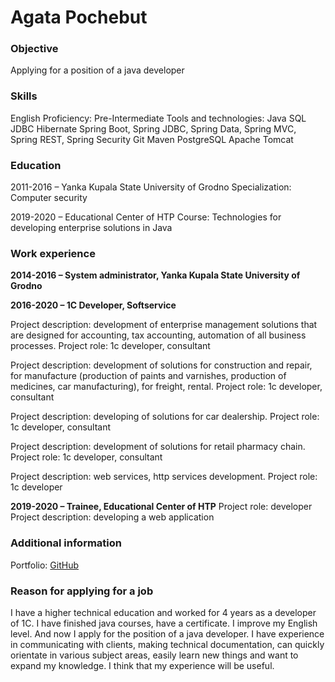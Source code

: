 # Agata Pochebut
### Objective
Applying for a position of a java developer

### Skills
English Proficiency: Pre-Intermediate
Tools and technologies: 
Java
SQL
JDBC
Hibernate
Spring Boot, Spring JDBC, Spring Data, Spring MVC, Spring REST, Spring Security
Git
Maven
PostgreSQL
Apache Tomcat

### Education
2011-2016 – Yanka Kupala State University of Grodno
Specialization: Computer security

2019-2020 – Educational Center of HTP
Course: Technologies for developing enterprise solutions in Java

### Work experience
**2014-2016 – System administrator, Yanka Kupala State University of Grodno**

**2016-2020 – 1С Developer, Softservice**

Project description: development of enterprise management solutions that are designed for
accounting, tax accounting, automation of all business processes.
Project role: 1с developer, consultant

Project description: development of solutions for construction and repair, for manufacture (production of paints and varnishes, production of medicines, car manufacturing), for freight, rental.
Project role: 1с developer, consultant

Project description: developing of solutions for car dealership.
Project role: 1с developer, consultant

Project description: development of solutions for retail pharmacy chain.
Project role: 1с developer, consultant

Project description: web services, http services development.
Project role: 1с developer

**2019-2020 – Trainee, Educational Center of HTP**
Project role: developer
Project description: developing a web application

### Additional information
Portfolio: [GitHub](https://github.com/AgataPochebut)

### Reason for applying for a job 
I have a higher technical education and worked for 4 years as a developer of 1C. I have finished java courses, have a certificate. I improve my English level. And now I apply for the position of a java developer.
I have experience in communicating with clients, making technical documentation, can quickly orientate in various subject areas, easily learn new things and want to expand my knowledge. I think that my experience will be useful.

